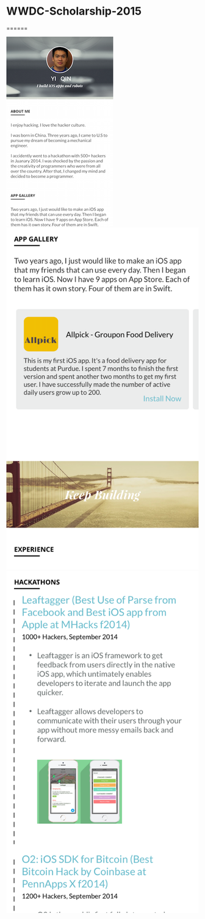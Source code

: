 # WWDC-Scholarship-2015
======

![Alt text](/Screenshots/screenshot1.png?=100x "Optional Title")
![Alt text](/Screenshots/screenshot2.png?=100x "Optional Title")
![Alt text](/Screenshots/screenshot3.png?=250x "Optional Title")
